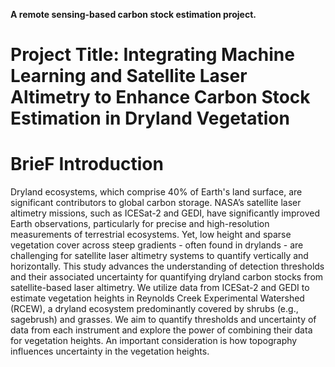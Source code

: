 **A remote sensing-based carbon stock estimation project.**

# Project Title: Integrating Machine Learning and Satellite Laser Altimetry to Enhance Carbon Stock Estimation in Dryland Vegetation

# BrieF Introduction
Dryland  ecosystems,  which  comprise  40%  of  Earth's  land  surface,  are  significant contributors  to  global  carbon  storage.  NASA’s  satellite  laser  altimetry  missions, such  as  ICESat-2  and  GEDI,  have significantly  improved  Earth  observations, particularly for precise and high-resolution measurements of terrestrial ecosystems. Yet, low height and sparse vegetation cover across steep gradients - often  found  in  drylands  -  are  challenging  for  satellite  laser  altimetry  systems  to quantify  vertically  and  horizontally.  This  study  advances  the  understanding  of detection thresholds and their associated uncertainty for quantifying dryland carbon  stocks  from  satellite-based  laser  altimetry.  We  utilize  data  from  ICESat-2 and GEDI to estimate vegetation heights in Reynolds Creek Experimental Watershed (RCEW), a dryland ecosystem predominantly covered by shrubs (e.g., sagebrush)  and  grasses.  We  aim  to  quantify  thresholds  and  uncertainty  of  data from each instrument and explore the power of combining their data for vegetation heights.  An  important consideration  is  how  topography  influences  uncertainty  in the vegetation heights.
